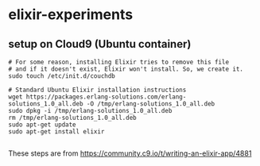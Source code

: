 # elixir-experiments

## setup on Cloud9 (Ubuntu container)
```
# For some reason, installing Elixir tries to remove this file
# and if it doesn't exist, Elixir won't install. So, we create it.
sudo touch /etc/init.d/couchdb

# Standard Ubuntu Elixir installation instructions
wget https://packages.erlang-solutions.com/erlang-solutions_1.0_all.deb -O /tmp/erlang-solutions_1.0_all.deb
sudo dpkg -i /tmp/erlang-solutions_1.0_all.deb
rm /tmp/erlang-solutions_1.0_all.deb
sudo apt-get update
sudo apt-get install elixir


```

These steps are from https://community.c9.io/t/writing-an-elixir-app/4881